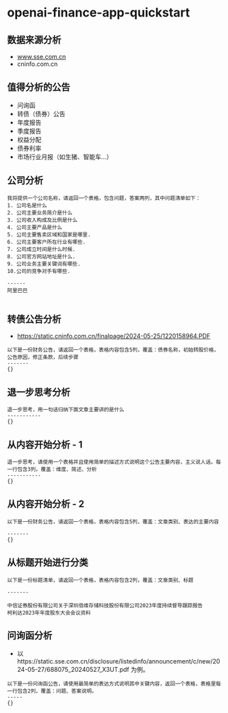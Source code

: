 # openai-finance-app-quickstart
## 数据来源分析
 - www.sse.com.cn
 - cninfo.com.cn

## 值得分析的公告
 - 问询函
 - 转债（债券）公告
 - 年度报告
 - 季度报告
 - 权益分配
 - 债券利率
 - 市场行业月报（如生猪、智能车...）

## 公司分析
```
我将提供一个公司名称，请返回一个表格，包含问题，答案两列，其中问题清单如下：
1. 公司名是什么
2. 公司主要业务简介是什么
3. 公司收入构成及比例是什么
4. 公司主要产品是什么
5. 公司主要售卖区域和国家是哪里.
6. 公司主要客户所在行业有哪些.
7. 公司成立时间是什么时候.
8. 公司官方网站地址是什么.
9. 公司业务主要关键词有哪些.
10.公司的竞争对手有哪些.

------
阿里巴巴


```


## 转债公告分析
- https://static.cninfo.com.cn/finalpage/2024-05-25/1220158964.PDF
```
以下是一份财务公告，请返回一个表格，表格内容包含5列，覆盖：债券名称，初始转股价格，公告原因，修正条款，后续步骤
-------
{}
```

## 退一步思考分析
```
退一步思考，用一句话归纳下面文章主要讲的是什么
-----------
{}
```

## 从内容开始分析 - 1
```
退一步思考，请使用一个表格并且使用简单的描述方式说明这个公告主要内容，主义说人话。每一行包含3列，覆盖：维度、简述、分析
-----------
{}
```


## 从内容开始分析 - 2
```
以下是一份财务公告，请返回一个表格，表格内容包含5列，覆盖：文章类别、表达的主要内容

-------
{}
```

## 从标题开始进行分类
```
以下是一份标题清单，请返回一个表格，表格内容包含2列，覆盖：文章类别、标题

-------

中信证券股份有限公司关于深圳佰维存储科技股份有限公司2023年度持续督导跟踪报告
柯利达2023年年度股东大会会议资料

```

## 问询函分析
 - 以https://static.sse.com.cn/disclosure/listedinfo/announcement/c/new/2024-05-27/688075_20240527_X3UT.pdf 为例。
```
以下是一份问询函公告，请使用最简单的表达方式说明其中关键内容，返回一个表格，表格里每一行包含2列，覆盖：问题、答案说明。
-----
{}
```
